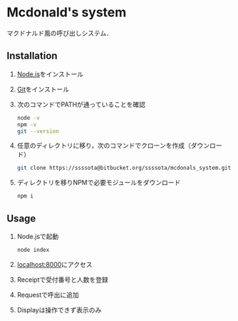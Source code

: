 # Mcdonald's system

マクドナルド風の呼び出しシステム．

## Installation

1. [Node.js](https://nodejs.org/ja/)をインストール
2. [Git](https://git-scm.com/)をインストール
3. 次のコマンドでPATHが通っていることを確認

    ```sh
    node -v
    npm -v
    git --version
    ```

4. 任意のディレクトリに移り，次のコマンドでクローンを作成（ダウンロード）

    ```sh
    git clone https://ssssota@bitbucket.org/ssssota/mcdonals_system.git
    ```

5. ディレクトリを移りNPMで必要モジュールをダウンロード

    ```sh
    npm i
    ```

## Usage

1. Node.jsで起動

    ```sh
    node index
    ```

2. [localhost:8000](http://localhost:8000/)にアクセス
3. Receiptで受付番号と人数を登録
4. Requestで呼出に追加
5. Displayは操作できず表示のみ